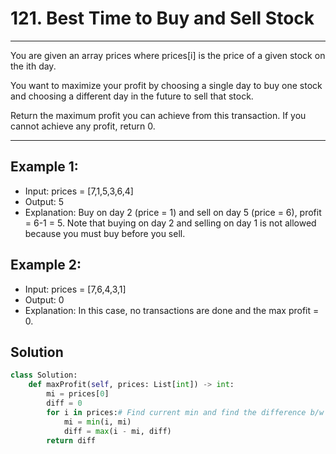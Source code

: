 # 121. Best Time to Buy and Sell Stock

---

You are given an array prices where prices[i] is the price of a given stock on the ith day.

You want to maximize your profit by choosing a single day to buy one stock and choosing a different day in the future to sell that stock.

Return the maximum profit you can achieve from this transaction. If you cannot achieve any profit, return 0.

---

## Example 1:

- Input: prices = [7,1,5,3,6,4]
- Output: 5
- Explanation: Buy on day 2 (price = 1) and sell on day 5 (price = 6), profit = 6-1 = 5.
Note that buying on day 2 and selling on day 1 is not allowed because you must buy before you sell.

## Example 2:

- Input: prices = [7,6,4,3,1]
- Output: 0
- Explanation: In this case, no transactions are done and the max profit = 0.


## Solution

``` python
class Solution:
    def maxProfit(self, prices: List[int]) -> int:
        mi = prices[0]
        diff = 0
        for i in prices:# Find current min and find the difference b/w cur min and successive max
            mi = min(i, mi)
            diff = max(i - mi, diff)
        return diff
